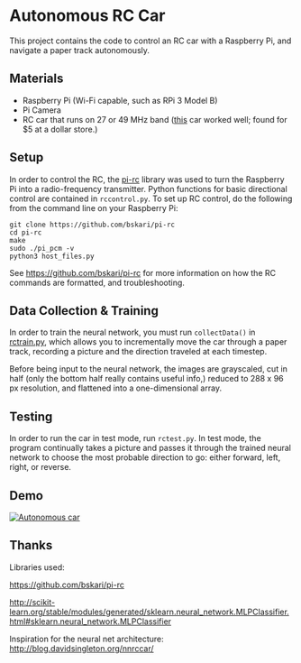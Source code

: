# Autonomous RC Car

This project contains the code to control an RC car with a Raspberry Pi, and navigate a paper track autonomously.

## Materials
- Raspberry Pi (Wi-Fi capable, such as RPi 3 Model B)
- Pi Camera
- RC car that runs on 27 or 49 MHz band ([this](https://www.ebay.com/itm/R-C-Tech-Brix-Remote-Control-Customize-Body-w-Lego-Mega-Bloks-Any-Brick-System-/183036421261) car worked well; found for $5 at a dollar store.)

## Setup
In order to control the RC, the [pi-rc](https://github.com/bskari/pi-rc) library was used to turn the Raspberry Pi into a radio-frequency transmitter. Python functions for basic directional control are contained in `rccontrol.py`. To set up RC control, do the following from the command line on your Raspberry Pi:

    git clone https://github.com/bskari/pi-rc
    cd pi-rc
    make
    sudo ./pi_pcm -v
    python3 host_files.py
 
See https://github.com/bskari/pi-rc for more information on how the RC commands are formatted, and troubleshooting.

## Data Collection & Training

In order to train the neural network, you must run `collectData()` in [rctrain.py](https://github.com/ketan0/selfdriving-rc/blob/master/rctrain.py), which allows you to incrementally move the car through a paper track, recording a picture and the direction traveled at each timestep.

Before being input to the neural network, the images are grayscaled, cut in half (only the bottom half really contains useful info,) reduced to 288 x 96 px resolution, and flattened into a one-dimensional array.

## Testing

In order to run the car in test mode, run `rctest.py`. In test mode, the program continually takes a picture and passes it through the trained neural network to choose the most probable direction to go: either forward, left, right, or reverse.

## Demo
[![Autonomous car](https://img.youtube.com/vi/bulzQxh9DlI/maxresdefault.jpg)](https://www.youtube.com/watch?v=bulzQxh9DlI)

## Thanks
Libraries used:

https://github.com/bskari/pi-rc

http://scikit-learn.org/stable/modules/generated/sklearn.neural_network.MLPClassifier.html#sklearn.neural_network.MLPClassifier


Inspiration for the neural net architecture:
http://blog.davidsingleton.org/nnrccar/
